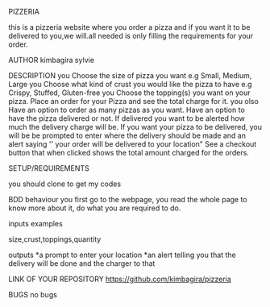PIZZERIA

this is a pizzeria website where you order a pizza and if you want it to be delivered to you,we will.all needed is only filling the requirements for your order.

AUTHOR
kimbagira sylvie

DESCRIPTION
you Choose the size of pizza you want e.g Small, Medium, Large
you Choose what kind of crust you would like the pizza to have e.g Crispy, Stuffed, Gluten-free
you Choose the topping(s) you want on your pizza.
Place an order for your Pizza and see the total charge for it.
 you olso Have an option to order as many pizzas as you want.
Have an option to have the pizza delivered or not.  If delivered you want to be alerted how much the delivery charge will be.
If you want your pizza to be delivered, you will be be prompted to enter where the delivery should be made and an alert saying '' your order will be delivered to your location"
See a checkout button that when clicked shows the total amount charged for the orders.

SETUP/REQUIREMENTS

you should clone to get my codes

BDD
behaviour
you first go to the webpage, you read the whole page to know more about it, do what you are required to do.

inputs examples

size,crust,toppings,quantity

outputs
*a prompt to enter your location
*an alert telling you that the delivery will be done and the charger to that

LINK OF YOUR REPOSITORY
https://github.com/kimbagira/pizzeria

BUGS
no bugs

